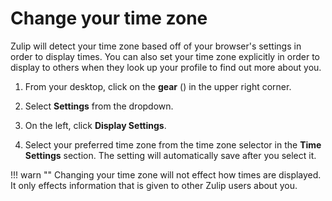 # Change your time zone

Zulip will detect your time zone based off of your browser's settings in order
to display times. You can also set your time zone explicitly in order to
display to others when they look up your profile to find out more about you.

1. From your desktop, click on the **gear**
   (<i class="icon-vector-cog"></i>) in the upper right corner.

1. Select **Settings** from the dropdown.

1. On the left, click **Display Settings**.

1. Select your preferred time zone from the time zone selector in the **Time
Settings** section. The setting will automatically save after you select it.

!!! warn ""
    Changing your time zone will not effect how times are
    displayed. It only effects information that is given to other Zulip users
    about you.
